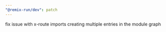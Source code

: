 ```yaml
---
"@remix-run/dev": patch
---
```


fix issue with x-route imports creating multiple entries in the module graph

